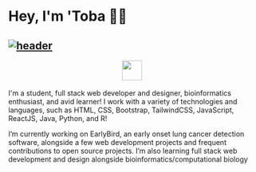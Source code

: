 # Hey, I'm 'Toba 👋🏽


## [![header](https://i.imgur.com/DVhff67.png)](https://tobaojo.com) 


<p align="center">
  <a href="https://tobaojo.com"><img height="40" src="https://i.imgur.com/6NGCVuk.png"></a>&nbsp;&nbsp;
  <!-- <a href="https://www.linkedin.com/in/toba-ojo/"><img height="40" src="https://i.imgur.com/mg7Rj32.png"></a> -->
</p>



I'm a student, full stack web developer and designer, bioinformatics enthusiast, and avid learner!
I work with a variety of technologies and languages, such as HTML, CSS, Bootstrap, TailwindCSS, JavaScript, ReactJS, Java, Python, and R!

I’m currently working on EarlyBird, an early onset lung cancer detection software, alongside a few web development projects and frequent contributions to open source projects. I’m also learning full stack web development and design alongside bioinformatics/computational biology

<br>
<!-- https://github-readme-stats.vercel.app/api/top-langs/?username=Toba-O&layout=compact -->
